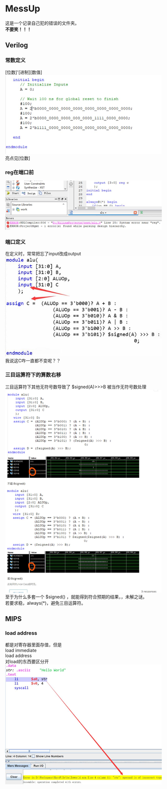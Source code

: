 # MessUp

这是一个记录自己犯的错误的文件夹。  
**不要笑！！！**

## Verilog

### 常数定义

[位数]'[进制][数值]  
![const](/MessUp/Verilog-1-literal.jpg)  
亮点见[位数]

### reg在端口前

![reg_before_ports](/MessUp/Verilog-4-reg_before_ports.jpg)

### 端口定义

在定义时，常常把忘了input改成output  
![ports_error](/MessUp/Verilog-2-ports_error.jpg)  
我说这C咋一直都不变呢？？  

### 三目运算符下的算数右移

三目运算符下其他无符号数导致了 $signed(A)>>>B 被当作无符号数处理  
![sra_error](/MessUp/Verilog-3-ternary_operator_sra.jpg)  
至于为什么多套一个 $signed() ，就能得到符合预期的结果，，未解之谜。  
若要求稳，always(*)，避免三目运算符。  

## MIPS

### load address

都是对寄存器里面存值，但是  
load immediate  
load address  
对load的东西要区分开
![load address](/MessUp/MIPS-1-li_and_la.jpg)

